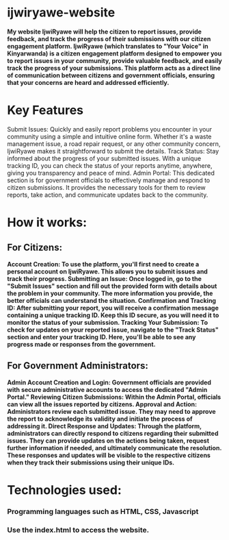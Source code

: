 # ijwiryawe-website

**My website IjwiRyawe will help the citizen to report issues, provide feedback, and track the progress of their submissions with our citizen engagement platform.
IjwiRyawe (which translates to "Your Voice" in Kinyarwanda) is a citizen engagement platform designed to empower you to report issues in your community, provide valuable feedback, and easily track the progress of your submissions. This platform acts as a direct line of communication between citizens and government officials, ensuring that your concerns are heard and addressed efficiently.**

# Key Features
Submit Issues: Quickly and easily report problems you encounter in your community using a simple and intuitive online form. Whether it's a waste management issue, a road repair request, or any other community concern, IjwiRyawe makes it straightforward to submit the details.
Track Status: Stay informed about the progress of your submitted issues. With a unique tracking ID, you can check the status of your reports anytime, anywhere, giving you transparency and peace of mind.
Admin Portal: This dedicated section is for government officials to effectively manage and respond to citizen submissions. It provides the necessary tools for them to review reports, take action, and communicate updates back to the community.

# How it works:

## For Citizens:

**Account Creation: To use the platform, you'll first need to create a personal account on IjwiRyawe. This allows you to submit issues and track their progress.
Submitting an Issue: Once logged in, go to the "Submit Issues" section and fill out the provided form with details about the problem in your community. The more information you provide, the better officials can understand the situation.
Confirmation and Tracking ID: After submitting your report, you will receive a confirmation message containing a unique tracking ID. Keep this ID secure, as you will need it to monitor the status of your submission.
Tracking Your Submission: To check for updates on your reported issue, navigate to the "Track Status" section and enter your tracking ID. Here, you'll be able to see any progress made or responses from the government.**

## For Government Administrators:

**Admin Account Creation and Login: Government officials are provided with secure administrative accounts to access the dedicated "Admin Portal."
Reviewing Citizen Submissions: Within the Admin Portal, officials can view all the issues reported by citizens.
Approval and Action: Administrators review each submitted issue. They may need to approve the report to acknowledge its validity and initiate the process of addressing it.
Direct Response and Updates: Through the platform, administrators can directly respond to citizens regarding their submitted issues. They can provide updates on the actions being taken, request further information if needed, and ultimately communicate the resolution. These responses and updates will be visible to the respective citizens when they track their submissions using their unique IDs.**


# Technologies used: 

### Programming languages such as HTML, CSS, Javascript

### Use the index.html to access the website.



